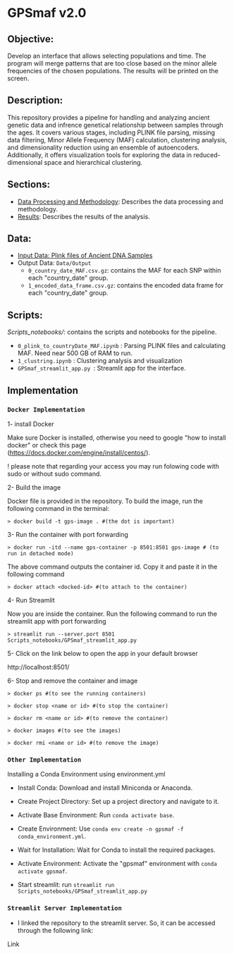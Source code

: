 # GPSmaf v2.0

## **Objective:**

Develop an interface that allows selecting populations and time. The program will merge patterns that are too close based on the minor allele frequencies of the chosen populations. The results will be printed on the screen.


## **Description:**

This repository provides a pipeline for handling and analyzing ancient genetic data and infrence genetical relationship between samples through the ages. It covers various stages, including PLINK file parsing, missing data filtering, Minor Allele Frequency (MAF) calculation, clustering analysis, and dimensionality reduction using an ensemble of autoencoders. Additionally, it offers visualization tools for exploring the data in reduced-dimensional space and hierarchical clustering.



## **Sections:**

- [Data Processing and Methodology](Notes/Methods_describtion.md): Describes the data processing and methodology.
- [Results](Notes/Results.md): Describes the results of the analysis.



## **Data:**

- [Input Data: Plink files of Ancient DNA Samples ](Data/Input/description.txt)
- Output Data: `Data/Output`
  - `0_country_date_MAF.csv.gz`: contains the MAF for each SNP within each "country_date" group.
  - `1_encoded_data_frame.csv.gz`: contains the encoded data frame for each "country_date" group.


## **Scripts:**

*Scripts_notebooks/*: contains the scripts and notebooks for the pipeline.

- `0_plink_to_countryDate_MAF.ipynb` : Parsing PLINK files and calculating MAF. Need near 500 GB of RAM to run.
- `1_clustring.ipynb` : Clustering analysis and visualization
- `GPSmaf_streamlit_app.py `: Streamlit app for the interface.



## **Implementation** 

### **`Docker Implementation`** 

1- install Docker

Make sure Docker is installed, otherwise you need to google &quot;how to install docker&quot; or check this page (https://docs.docker.com/engine/install/centos/). 

! please note that regarding your access you may run folowing code with sudo or without sudo command.

2- Build the image

Docker file is provided in the repository. To build the image, run the following command in the terminal:

``` console
> docker build -t gps-image . #(the dot is important)
```
 
3- Run the container with port forwarding
``` console
> docker run -itd --name gps-container -p 8501:8501 gps-image # (to run in detached mode)
```
The above command outputs the container id. Copy it and paste it in the following command

``` console
> docker attach <docked-id> #(to attach to the container)
```

4- Run Streamlit

Now you are inside the container. Run the following command to run the streamlit app
with port forwarding

``` console
> streamlit run --server.port 8501 Scripts_notebooks/GPSmaf_streamlit_app.py
```


5- Click on the link below to open the app in your default browser

http://localhost:8501/


6- Stop and remove the container and image

``` console
> docker ps #(to see the running containers)

> docker stop <name or id> #(to stop the container)

> docker rm <name or id> #(to remove the container)

> docker images #(to see the images)

> docker rmi <name or id> #(to remove the image)
```


### **`Other Implementation`**

Installing a Conda Environment using environment.yml

- Install Conda: Download and install Miniconda or Anaconda.

- Create Project Directory: Set up a project directory and navigate to it.

- Activate Base Environment: Run `conda activate base`.

- Create Environment: Use `conda env create -n gpsmaf -f conda_environment.yml`.

- Wait for Installation: Wait for Conda to install the required packages.

- Activate Environment: Activate the "gpsmaf" environment with `conda activate gpsmaf`.

- Start streamlit: run `streamlit run Scripts_notebooks/GPSmaf_streamlit_app.py`


### **`Streamlit Server Implementation`**

- I linked the repository to the streamlit server. So, it can be accessed through the following link:

Link
